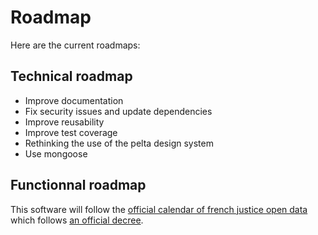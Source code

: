 # Roadmap

Here are the current roadmaps:

## Technical roadmap

- Improve documentation
- Fix security issues and update dependencies
- Improve reusability
- Improve test coverage
- Rethinking the use of the pelta design system
- Use mongoose

## Functionnal roadmap

This software will follow the [official calendar of french justice open data](https://www.justice.gouv.fr/documentation/open-data-decisions-justice) which follows [an official decree](https://www.legifrance.gouv.fr/loda/id/JORFTEXT000043426865/).
